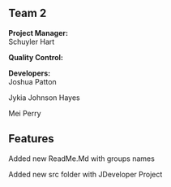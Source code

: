 ## Team 2
**Project Manager:**   
Schuyler Hart

**Quality Control:**  

**Developers:**  
Joshua Patton

Jykia Johnson Hayes 

Mei Perry
## Features
Added new ReadMe.Md with groups names

Added new src folder with JDeveloper Project
